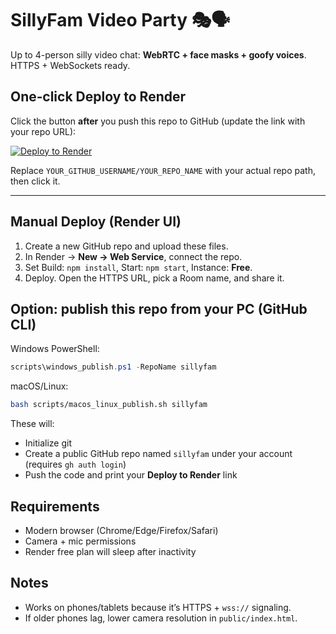 # SillyFam Video Party 🎭🗣️

Up to 4-person silly video chat: **WebRTC + face masks + goofy voices**. HTTPS + WebSockets ready.

## One‑click Deploy to Render
Click the button **after** you push this repo to GitHub (update the link with your repo URL):

[![Deploy to Render](https://render.com/images/deploy-to-render-button.svg)](https://render.com/deploy?repo=https://github.com/MWLEWIS/FAMJAM)

Replace `YOUR_GITHUB_USERNAME/YOUR_REPO_NAME` with your actual repo path, then click it.

---

## Manual Deploy (Render UI)
1. Create a new GitHub repo and upload these files.
2. In Render → **New → Web Service**, connect the repo.
3. Set Build: `npm install`, Start: `npm start`, Instance: **Free**.
4. Deploy. Open the HTTPS URL, pick a Room name, and share it.

## Option: publish this repo from your PC (GitHub CLI)
Windows PowerShell:
```powershell
scripts\windows_publish.ps1 -RepoName sillyfam
```
macOS/Linux:
```bash
bash scripts/macos_linux_publish.sh sillyfam
```
These will:
- Initialize git
- Create a public GitHub repo named `sillyfam` under your account (requires `gh auth login`)
- Push the code and print your **Deploy to Render** link

## Requirements
- Modern browser (Chrome/Edge/Firefox/Safari)
- Camera + mic permissions
- Render free plan will sleep after inactivity

## Notes
- Works on phones/tablets because it’s HTTPS + `wss://` signaling.
- If older phones lag, lower camera resolution in `public/index.html`.
